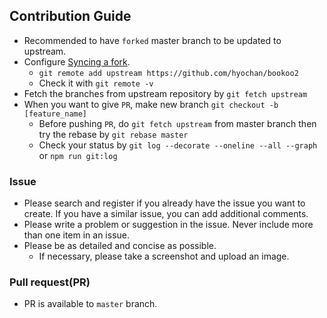 ## Contribution Guide
* Recommended to have `forked` master branch to be updated to upstream.
* Configure [Syncing a fork](https://help.github.com/articles/configuring-a-remote-for-a-fork/).
  - `git remote add upstream https://github.com/hyochan/bookoo2`
  - Check it with `git remote -v`
* Fetch the branches from upstream repository by `git fetch upstream`
* When you want to give `PR`, make new branch `git checkout -b [feature_name]`
  - Before pushing `PR`, do `git fetch upstream` from master branch then try the rebase by `git rebase master`
  - Check your status by `git log --decorate --oneline --all --graph` or `npm run git:log`

### Issue
* Please search and register if you already have the issue you want to create. If you have a similar issue, you can add additional comments.
* Please write a problem or suggestion in the issue. Never include more than one item in an issue.
* Please be as detailed and concise as possible.
	* If necessary, please take a screenshot and upload an image.

### Pull request(PR)
* PR is available to `master` branch.
